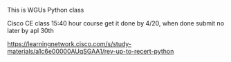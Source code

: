 This is WGUs Python class


Cisco CE class 15:40 hour course get it done by 4/20, when done submit no later by apl 30th

https://learningnetwork.cisco.com/s/study-materials/a1c6e00000AUqSGAA1/rev-up-to-recert-python
